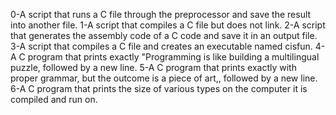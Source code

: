 0-A script that runs a C file through the preprocessor and save the result into another file.
1-A script that compiles a C file but does not link.
2-A script that generates the assembly code of a C code and save it in an output file.
3-A script that compiles a C file and creates an executable named cisfun.
4-A C program that prints exactly "Programming is like building a multilingual puzzle, followed by a new line.
5-A C program that prints exactly with proper grammar, but the outcome is a piece of art,, followed by a new line.
6-A C program that prints the size of various types on the computer it is compiled and run on.

